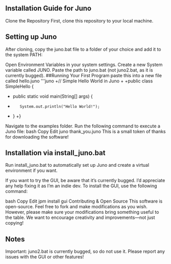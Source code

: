 ## Installation Guide for Juno
Clone the Repository
First, clone this repository to your local machine.

## Setting up Juno
After cloning, copy the juno.bat file to a folder of your choice and add it to the system PATH:

Open Environment Variables in your system settings.
Create a new System variable called JUNO.
Paste the path to juno.bat (not juno2.bat, as it is currently bugged).
##Running Your First Program
paste this into a new file called hello.juno 
'''juno
+// Simple Hello World in Juno
+
+public class SimpleHello {
+    public static void main(String[] args) {
+        System.out.println("Hello World!");
+    }
+}

Navigate to the examples folder.
Run the following command to execute a Juno file:
bash
Copy
Edit
juno thank_you.juno
This is a small token of thanks for downloading the software!

## Installation via install_juno.bat
Run install_juno.bat to automatically set up Juno and create a virtual environment if you want.

If you want to try the GUI, be aware that it’s currently bugged. I’d appreciate any help fixing it as I’m an indie dev. To install the GUI, use the following command:

bash
Copy
Edit
jpm install gui
Contributing & Open Source
This software is open-source. Feel free to fork and make modifications as you wish. However, please make sure your modifications bring something useful to the table. We want to encourage creativity and improvements—not just copying!

## Notes
Important: juno2.bat is currently bugged, so do not use it.
Please report any issues with the GUI or other features!
